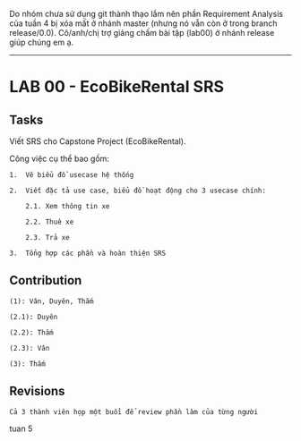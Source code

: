 Do nhóm chưa sử dụng git thành thạo lắm nên phần Requirement Analysis của tuần 4 bị xóa mất ở nhánh master (nhưng nó vẫn còn ở trong branch release/0.0). Cô/anh/chị trợ giảng  chấm bài tập (lab00) ở nhánh release giúp chúng em ạ.


---
# LAB 00 - EcoBikeRental SRS
## Tasks
Viết SRS cho Capstone Project (EcoBikeRental). 

Công việc cụ thể bao gồm:

    1.  Vẽ biểu đồ usecase hệ thống

    2.  Viết đặc tả use case, biểu đồ hoạt động cho 3 usecase chính: 

        2.1. Xem thông tin xe

        2.2. Thuê xe

        2.3. Trả xe

    3.  Tổng hợp các phần và hoàn thiện SRS

## Contribution

    (1): Vân, Duyên, Thắm

    (2.1): Duyên

    (2.2): Thắm

    (2.3): Vân

    (3): Thắm

## Revisions

    Cả 3 thành viên họp một buổi để review phần làm của từng người

tuan 5






